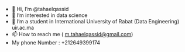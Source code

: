 - 👋 Hi, I’m @tahaelqassid
- 👀 I’m interested in data science
- 👀 I’m a student in International University of Rabat (Data Engineering) uir.ac.ma
- 📫 How to reach me ( m.tahaelqassid@gmail.com)
- My phone Number : +212649399174


<!---
tahaelqassid/tahaelqassid is a ✨ special ✨ repository because its `README.md` (this file) appears on your GitHub profile.
You can click the Preview link to take a look at your changes.
--->
